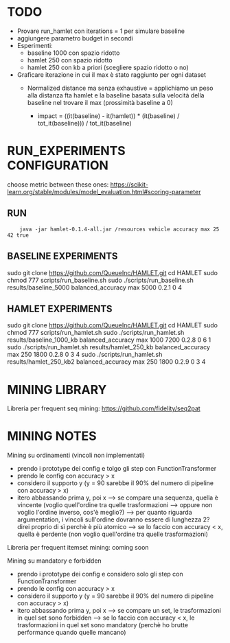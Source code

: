 # TODO

- Provare run_hamlet con iterations = 1 per simulare baseline
- aggiungere parametro budget in secondi
- Esperimenti:
  - baseline 1000 con spazio ridotto
  - hamlet 250 con spazio ridotto
  - hamlet 250 con kb a priori (scegliere spazio ridotto o no)
- Graficare iterazione in cui il max è stato raggiunto per ogni dataset
  - Normalized distance ma senza exhaustive = applichiamo un peso alla distanza fta hamlet e la baseline basata sulla velocità della baseline nel trovare il max (prossimità baseline a 0)
    - impact = ((it(baseline) - it(hamlet)) * (it(baseline) / tot_it(baseline))) / tot_it(baseline)

    <!-- - accuracy = ((it(hamlet) - it(baseline)) * ((100 - it(baseline)) / 100)) / 100 -->


# RUN_EXPERIMENTS CONFIGURATION

choose metric between these ones: https://scikit-learn.org/stable/modules/model_evaluation.html#scoring-parameter

## RUN

        java -jar hamlet-0.1.4-all.jar /resources vehicle accuracy max 25 42 true

## BASELINE EXPERIMENTS

sudo git clone https://github.com/QueueInc/HAMLET.git
cd HAMLET
sudo chmod 777 scripts/run_baseline.sh
sudo ./scripts/run_baseline.sh results/baseline_5000 balanced_accuracy max 5000 0.2.1 0 4

## HAMLET EXPERIMENTS

sudo git clone https://github.com/QueueInc/HAMLET.git
cd HAMLET
sudo chmod 777 scripts/run_hamlet.sh
sudo ./scripts/run_hamlet.sh results/baseline_1000_kb balanced_accuracy max 1000 7200 0.2.8 0 6 1
sudo ./scripts/run_hamlet.sh results/hamlet_250_kb balanced_accuracy max 250 1800 0.2.8 0 3 4
sudo ./scripts/run_hamlet.sh results/hamlet_250_kb2 balanced_accuracy max 250 1800 0.2.9 0 3 4

# MINING LIBRARY

Libreria per frequent seq mining: https://github.com/fidelity/seq2pat

# MINING NOTES

Mining su ordinamenti (vincoli non implementati)
- prendo i prototype dei config e tolgo gli step con FunctionTransformer
- prendo le config con accuracy > x
- considero il supporto y (y = 90 sarebbe il 90% del numero di pipeline con accuracy > x)
- itero abbassando prima y, poi x
--> se compare una sequenza, quella è vincente (voglio quell'ordine tra quelle trasformazioni --> oppure non voglio l'ordine inverso, cos'è meglio?)
        --> per quanto riguarda argumentation, i vincoli sull'ordine dovranno essere di lunghezza 2? direi proprio di sì perchè è più atomico
--> se lo faccio con accuracy < x, quella è perdente (non voglio quell'ordine tra quelle trasformazioni)

Libreria per frequent itemset mining: coming soon

Mining su mandatory e forbidden
- prendo i prototype dei config e considero solo gli step con FunctionTransformer
- prendo le config con accuracy > x
- considero il supporto y (y = 90 sarebbe il 90% del numero di pipeline con accuracy > x)
- itero abbassando prima y, poi x
--> se compare un set, le trasformazioni in quel set sono forbidden
--> se lo faccio con accuracy < x, le trasformazioni in quel set sono mandatory (perchè ho brutte performance quando quelle mancano)

